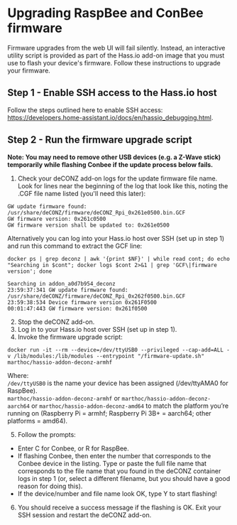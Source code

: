 # Upgrading RaspBee and ConBee firmware

Firmware upgrades from the web UI will fail silently. Instead, an interactive utility script is provided as part of the Hass.io add-on image that you must use to flash your device's firmware. Follow these instructions to upgrade your firmware.

## Step 1 - Enable SSH access to the Hass.io host

Follow the steps outlined here to enable SSH access: https://developers.home-assistant.io/docs/en/hassio_debugging.html.

## Step 2 - Run the firmware upgrade script

**Note: You may need to remove other USB devices (e.g. a Z-Wave stick) temporarily while flashing Conbee if the update process below fails.**

1. Check your deCONZ add-on logs for the update firmware file name. Look for lines near the beginning of the log that look like this, noting the .CGF file name listed (you'll need this later):
```
GW update firmware found: /usr/share/deCONZ/firmware/deCONZ_Rpi_0x261e0500.bin.GCF
GW firmware version: 0x261c0500
GW firmware version shall be updated to: 0x261e0500
```

Alternatively you can log into your Hass.io host over SSH (set up in step 1) and run this command to extract the GCF line:
```
docker ps | grep deconz | awk '{print $NF}' | while read cont; do echo "Searching in $cont"; docker logs $cont 2>&1 | grep 'GCF\|firmware version'; done

Searching in addon_a0d7b954_deconz
23:59:37:341 GW update firmware found: /usr/share/deCONZ/firmware/deCONZ_Rpi_0x262f0500.bin.GCF
23:59:38:534 Device firmware version 0x261F0500
00:01:47:443 GW firmware version: 0x261f0500
```

2. Stop the deCONZ add-on.
3. Log in to your Hass.io host over SSH (set up in step 1).
4. Invoke the firmware upgrade script:  
```
docker run -it --rm --device=/dev/ttyUSB0 --privileged --cap-add=ALL -v /lib/modules:/lib/modules --entrypoint "/firmware-update.sh" marthoc/hassio-addon-deconz-armhf
```
Where:  
`/dev/ttyUSB0` is the name your device has been assigned (/dev/ttyAMA0 for RaspBee).  
`marthoc/hassio-addon-deconz-armhf` or `marthoc/hassio-addon-deconz-aarch64` or `marthoc/hassio-addon-deconz-amd64` to match the platform you’re running on (Raspberry Pi = armhf; Raspberry Pi 3B+ = aarch64; other platforms = amd64).  

5. Follow the prompts:

- Enter C for Conbee, or R for RaspBee.
- If flashing Conbee, then enter the number that corresponds to the Conbee device in the listing.
Type or paste the full file name that corresponds to the file name that you found in the deCONZ container logs in step 1 (or, select a different filename, but you should have a good reason for doing this).
- If the device/number and file name look OK, type Y to start flashing!

6. You should receive a success message if the flashing is OK. Exit your SSH session and restart the deCONZ add-on.
